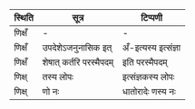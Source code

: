| स्थिति | सूत्र | टिप्पणी |
| ----- | ------- | ------ |
| णिक्षँ | - | - |
| णिक्षँ | उपदेशेऽजनुनासिक इत् | अँ-इत्यस्य इत्संज्ञा |
| णिक्षँ | शेषात् कर्तरि परस्मैपदम् | इति परस्मैपदम् |
| णिक्ष् | तस्य लोपः | इत्संज्ञकस्य लोपः |
| णिक्ष् | णो नः | धातोरादेः णस्य नः |
